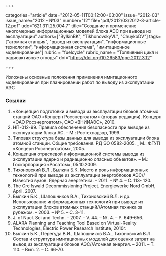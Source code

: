+++

categories="article"
date="2012-05-11T00:12:00+03:00"
issue="2012-03"
issue_name="2012 - №03"
number="12"
file="pdf/2012/03/2012-3-article-12.pdf"
udc="621.311.25.004.7"
title="Создание и применение многомерных информационных моделей блока АЭС при выводе из эксплуатации"
authors=["BylkinBK", "TikhonovskyVL", "ChuykoDV"]
tags=["атомная станция", "вывод из эксплуатации", "информационные технологии", "информационная система", "имитационное моделирование"]
rubric = "fuelcycle"
rubric_name = "Топливный цикл и радиоактивные отходы"
doi="https://doi.org/10.26583/npe.2012.3.12"

+++

Изложены основные положения применения имитационного моделирования при планировании работ по выводу из эксплуатации АЭС

### Ссылки

1. «Концепция подготовки и вывода из эксплуатации блоков атомных станций ОАО «Концерн Росэнергоатом» (вторая редакция). Концерн «ОАО Росэнергоатом», ОАО «ВНИИАЭС», 2010.
2. НП-012-99. Правила обеспечения безопасности при выводе из эксплуатации блока АС. – М.: Ростехнадзор, 1999.
3. Типовая структура базы данных для вывода из эксплуатации блока атомной станции. Общие требования. РД ЭО 0582-2005. _ М.: ФГУП «Концерн Росэнергоатом», 2005.
4. Концепция отраслевой информационной системы вывода из эксплуатации ядерно и радиационно опасных объектов». – М.: Госкорпорация «Росатом», 05.10.2009.
5. Тихоновский В.Л., Былкин Б.К. Место и роль информационных технологий при выводе из эксплуатации энергоблоков АЭС//Известия вузов. Ядерная энергетика. – 2011. – № 4. – С. 113- 120.
6. The Greifswald Decommissioning Project. Energiewerke Nord GmbH, April. 2007.
7. Былкин Б.К., Шапошников В.А., Тихоновский В.Л. и др. Использование информационных технологий при выводе из эксплуатации блоков атомных станций//Атомная техника за рубежом. – 2003. – № 5. – С. 3-11.
8. J. of Nucl. Sci and Techn. – 2007. – V. 44. – №. 4. – P. 649-656.
9. ALARA Planning and Teaching Tool Based on Virtual-Reality Technologies, Electric Power Research Institute, 2010г.
10. Былкин Б.К., Перегуда В.И., Шапошников В.А., Тихоновский В.Л. Состав и структура имитационных моделей для оценки затрат на вывод из эксплуатации блоков АЭС//Атомная энергия. – 2011. – Т. 110. – Вып. 2. – С. 66-70.